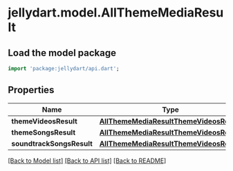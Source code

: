 # jellydart.model.AllThemeMediaResult

## Load the model package
```dart
import 'package:jellydart/api.dart';
```

## Properties
Name | Type | Description | Notes
------------ | ------------- | ------------- | -------------
**themeVideosResult** | [**AllThemeMediaResultThemeVideosResult**](AllThemeMediaResultThemeVideosResult.md) |  | [optional] 
**themeSongsResult** | [**AllThemeMediaResultThemeVideosResult**](AllThemeMediaResultThemeVideosResult.md) |  | [optional] 
**soundtrackSongsResult** | [**AllThemeMediaResultThemeVideosResult**](AllThemeMediaResultThemeVideosResult.md) |  | [optional] 

[[Back to Model list]](../README.md#documentation-for-models) [[Back to API list]](../README.md#documentation-for-api-endpoints) [[Back to README]](../README.md)


